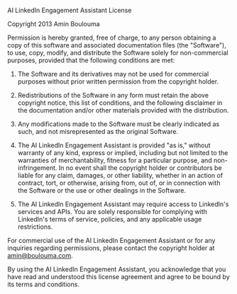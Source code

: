 AI LinkedIn Engagement Assistant License

Copyright 2013 Amin Boulouma

Permission is hereby granted, free of charge, to any person obtaining a copy of this software and associated documentation files (the "Software"), to use, copy, modify, and distribute the Software solely for non-commercial purposes, provided that the following conditions are met:

1. The Software and its derivatives may not be used for commercial purposes without prior written permission from the copyright holder.

2. Redistributions of the Software in any form must retain the above copyright notice, this list of conditions, and the following disclaimer in the documentation and/or other materials provided with the distribution.

3. Any modifications made to the Software must be clearly indicated as such, and not misrepresented as the original Software.

4. The AI LinkedIn Engagement Assistant is provided "as is," without warranty of any kind, express or implied, including but not limited to the warranties of merchantability, fitness for a particular purpose, and non-infringement. In no event shall the copyright holder or contributors be liable for any claim, damages, or other liability, whether in an action of contract, tort, or otherwise, arising from, out of, or in connection with the Software or the use or other dealings in the Software.

5. The AI LinkedIn Engagement Assistant may require access to LinkedIn's services and APIs. You are solely responsible for complying with LinkedIn's terms of service, policies, and any applicable usage restrictions.

For commercial use of the AI LinkedIn Engagement Assistant or for any inquiries regarding permissions, please contact the copyright holder at amin@boulouma.com.

By using the AI LinkedIn Engagement Assistant, you acknowledge that you have read and understood this license agreement and agree to be bound by its terms and conditions.

